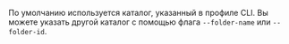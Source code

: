 По умолчанию используется каталог, указанный в профиле CLI. Вы можете указать другой каталог с помощью флага `--folder-name` или `--folder-id`.

